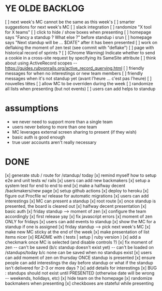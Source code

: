 # YE OLDE BACKLOG 
[ ] next week's MC cannot be the same as this week's
[ ] smarter suggestions for next week's MC
[ ] slack integration
[ ] randomize "X tool for X teams"
[ ] click to hide / show boxes when presenting
[ ] homepage says "Fancy a standup ? What else ?" before standup i srun
[ ] homepage says "Next standup will be ... $DATE" after it has been presented
[ ] work on deflaking the moment of zen test (see commit with "deflake")
[ ] page with historical record of sprints ?
[ ] (Chrome Warning) Indicate whether to send a cookie in a cross-site request by specifying its SameSite attribute
[ ] think about using ActiveRecord scopes -- https://guides.rubyonrails.org/active_record_querying.html
[ ] friendly messages for when no interestings or new team members
[ ] friendly messages when it's not standup yet (avant l'heure ... c'est pas l'heure)
[ ] nouvelles têtes
[ ] allow MC to be overriden during the week
[ ] randomize all lists when presenting (but not events)
[ ] users can add helps to standup


assumptions
===========
* we never need to support more than a single team
* users never belong to more than one team
* MC leverages external screen sharing to present (if they wish)
* basic auth is good enough
* true user accounts aren't really necessary


# DONE
[x] generate stub / route for /standup/ today
[x] remind myself how to setup e2e and unit tests w/ rails
[x] users can add new backmakers
[x] setup a system test for end to end to end
[x] make a halfway decent /backmakers/new page
[x] setup github actions
[x] deploy to heroku
[x] figure out Procfile w/ release for automatic migrations
[x] users can add interestings
[x] MC can present a standup
[x] root route
[x] once standup is presented, the board is cleared out
[x] halfway decent presentation
[x] basic auth
[x] friday standup --> moment of zen
[x] configure the team accordingly
[x] first release yay
[x] fix javascript errors
[x] moment of zen ONLY for fridays
[x] users can add events to standup
[x] show the MC for a standup if one is assigned
[x] friday standup --> pick next week's MC
[x] make new MC sticky at the end of the week
[x] make presentation of list items nicer
[x] README with ( tests | setup | ruby version )
[x] add a checkmark once MC is selected (and disable controls ?)
[x] fix moment of zen
  -- can't be saved (b/c standup doesn't exist yet)
  -- can't be loaded on /standups/today b/c none can be saved when no standups exist
[x] users can add moment of zen on thursday ONCE standup is presented
[x] ensure people can add interestings the day before standup
    or what if the standup isn't delivered for 2-3 or more days ?
[x] add details for interestings
[x] BUG : standups should not exist until PRESENTED (otherwise date will be wrong -- weekends, holidays, etc)
[x] hide team on the homepage
[x] randomize backmakers when presenting
[x] checkboxes are stateful while presenting

